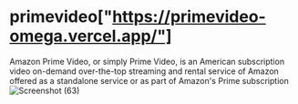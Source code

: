 # primevideo["https://primevideo-omega.vercel.app/"]
 Amazon Prime Video, or simply Prime Video, is an American subscription video on-demand over-the-top streaming and rental service of Amazon offered as a standalone service or as part of Amazon's Prime subscription
![Screenshot (63)](https://user-images.githubusercontent.com/30564256/165642324-c1481549-aaef-41c6-89ce-cb4cb0e75386.png)
